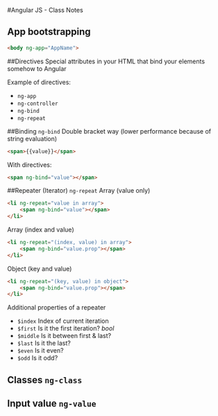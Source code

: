 #Angular JS - Class Notes

## App bootstrapping

````html
<body ng-app="AppName">
````

##Directives
Special attributes in your HTML that bind your elements somehow to Angular

Example of directives:

- `ng-app`
- `ng-controller`
- `ng-bind`
- `ng-repeat`

##Binding `ng-bind`
Double bracket way (lower performance because of string evaluation)

````html
<span>{{value}}</span>
````

With directives:

````html
<span ng-bind="value"></span>
````

##Repeater (Iterator) `ng-repeat`
Array (value only)

````html
<li ng-repeat="value in array">
	<span ng-bind="value"></span>
</li>
````

Array (index and value)

````html
<li ng-repeat="(index, value) in array">
	<span ng-bind="value.prop"></span>
</li>
````

Object (key and value)

````html
<li ng-repeat="(key, value) in object">
	<span ng-bind="value.prop"></span>
</li>
````

Additional properties of a repeater

- `$index` Index of current iteration
- `$first` Is it the first iteration? *bool* 
- `$middle` Is it between first & last?
- `$last` Is it the last?
- `$even` Is it even?
- `$odd` Is it odd?

## Classes `ng-class`

## Input value `ng-value`